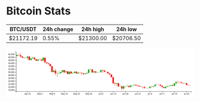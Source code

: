 # Bitcoin Stats

BTC/USDT|24h change|24h high|24h low|
|---|---|---|---|
|$21172.19|0.55%|$21300.00|$20706.50|

<img src="./chart.svg">
